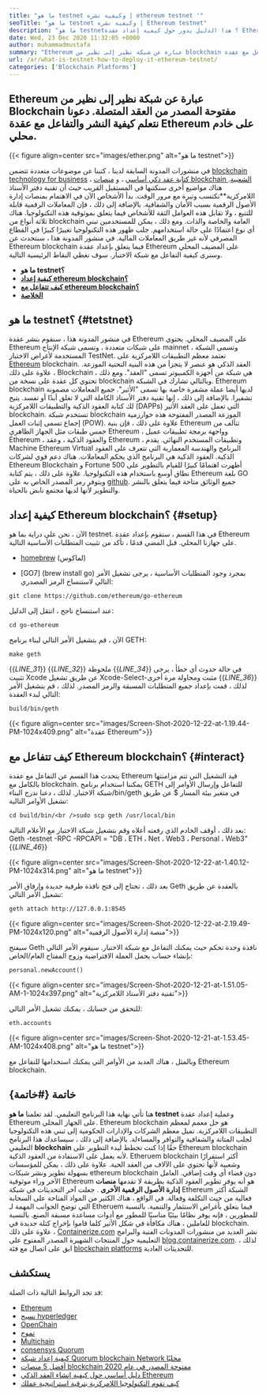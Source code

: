 ```yaml
---
title: "ما هو testnet وكيفية نشره | ethereum testnet '" 
seoTitle: "ما هو testnet وكيفية نشره | Ethereum testnet" 
description: "ما هو testnet؟ هذا الدليل يدور حول كيفية إعداد عقدة Ethereum على المضيف المحلي. blockchain هي شبكة من العقد التي تحافظ على تاريخ جميع المعاملات." 
date: Wed, 23 Dec 2020 11:32:05 +0000
author: muhammadmustafa
summary: "Ethereum عبارة عن شبكة نظير إلى نظير من blockchain مفتوحة المصدر من العقد المتصلة. دعونا نتعلم كيفية النشر والتفاعل مع عقدة Ethereum على خادم محلي." 
url: /ar/what-is-testnet-how-to-deploy-it-ethereum-testnet/
categories: ['Blockchain Platforms']
---
```


## Ethereum عبارة عن شبكة نظير إلى نظير من Blockchain مفتوحة المصدر من العقد المتصلة. دعونا نتعلم كيفية النشر والتفاعل مع عقدة Ethereum على خادم محلي.

{{< figure align=center src="images/ether.png" alt="ما هو testnet">}}

في منشورات المدونة السابقة لدينا ، كتبنا عن موضوعات متعددة تتضمن [blockchain technology for business][1] ، [كتابة عقد ذكي أساسي][2] ، و [منصات blockchain الشعبية][3]. هناك مواضيع أخرى سنكتبها في المستقبل القريب حيث أن تقنية دفتر الأستاذ اللامركزية**تكتسب وتيرة مع مرور الوقت. بدأ الأشخاص الآن في الاهتمام بمنصات إدارة الأصول الرقمية بسبب الأمان والشفافية. بالإضافة إلى ذلك ، فإن المعاملات الرقمية قابلة للتتبع ، ولا تقابل هذه العوامل الثقة للأشخاص فيما يتعلق بموثوقية هذه التكنولوجيا. هناك ثلاثة أنواع من blockchain العامة والخاصة والذات. ومع ذلك ، يمكن للمستخدمين تبني أي نوع اعتمادًا على حالة استخدامهم.
جلب ظهور هذه التكنولوجيا تغييرًا كبيرًا في القطاع المصرفي لأنه غير طريق المعاملات المالية. في منشور المدونة هذا ، سنتحدث عن Ethereum blockchain فيما يتعلق بإعداد عقدة Ethereum على المضيف المحلي وسنرى كيفية التفاعل مع شبكة الاختبار. سوف نغطي النقاط الرئيسية التالية.
*  **ما هو testnet؟**  
*  **[كيفية إعداد ethereum blockchain؟][4]**  
*  **[كيف تتفاعل مع ethereum blockchain؟][5]**  
*  **[الخلاصة][6]**  

## ما هو testnet؟ {#tetstnet}

في منشور المدونة هذا ، سنقوم بنشر عقدة Ethereum على المضيف المحلي. يحتوي Ethereum على شبكات متعددة ، وتسمى شبكة الإنتاج mainnet ، وتسمى الشبكة المستخدمة لأغراض الاختبار TestNet. تعتمد معظم التطبيقات اللامركزية على [Ethereum][7] blockchain. العقد الذكي هو عنصر لا يتجزأ من هذه البنية التحتية الموزعة. علاوة على ذلك ، Blockchain هي شبكة من أجهزة الكمبيوتر تسمى "العقد". ومع ذلك ، تحتوي كل عقدة على نسخة من blockchain وبالتالي تشارك في الشبكة. Ethereum blockchain لديها أيضا عملة مشفرة خاصة بها تسمى "الأثير". جميع المعاملات مضمونة تشفيرا. بالإضافة إلى ذلك ، إنها تقنية دفتر الأستاذ الكاملة التي لا تغلق أبدًا أو تفسد. يتيح لك كتابة العقود الذكية والتطبيقات اللامركزية (DAPPs) التي تعمل على العقد الأثير blockchain.
تستخدم شبكة blockchain الموزعة المصدر المفتوحة هذه خوارزمية إجماع تسمى إثبات العمل (POW). علاوة على ذلك ، فإن بنية Ethereum تتألف من خمس طبقات مثل الجهاز الظاهري Ethereum ، وواجهة برمجة تطبيقات عميل Ethereum ، والعقود الذكية ، وعقد Ethereum ، وتطبيقات المستخدم النهائي. يقدم Machine Ethereum Virtual البرنامج والهندسة المعمارية التي تتعرف على العقود الذكية. العقود الذكية هي البرنامج الذي يحكم المعاملات. هناك دعم قوي لشركات Ethereum Blockchain و Fortune 500 أظهرت اهتمامًا كبيرًا للقيام بالتطوير على نطاق أوسع باستخدام هذه التكنولوجيا. علاوة على ذلك ، يتم كتابة Ethereum بلغة GO ويتوفر رمز المصدر الخاص به على [github][8]. جميع الوثائق متاحة فيما يتعلق بالنشر والتطوير لأنها لديها مجتمع نابض بالحياة.

## كيفية إعداد Ethereum blockchain؟ {#setup}

الآن ، نحن على دراية بما هو testnet. في هذا القسم ، سنقوم بإعداد عقدة Ethereum على جهازنا المحلي. قبل المضي قدمًا ، تأكد من تثبيت المتطلبات الأساسية التالية.
  * [homebrew][9] (لماكوس)

  * [GO7] (brew install go)
بمجرد وجود المتطلبات الأساسية ، يرجى تشغيل الأمر التالي لاستنساخ الرمز المصدري:
```
git clone https://github.com/ethereum/go-ethereum
```
عند استنساخ ناجح ، انتقل إلى الدليل:
```
cd go-ethereum
```
الآن ، قم بتشغيل الأمر التالي لبناء برنامج GETH:
```
make geth
```
{{_LINE_31_}}
{{_LINE_32_}}
    ملحوظة
{{_LINE_34_}}
  في حالة حدوث أي خطأ ، يرجى تثبيت Xcode عن طريق تشغيل Xcode-Select-مثبت ومحاولة مرة أخرى
{{_LINE_36_}}
لذلك ، قمت بإعداد جميع المتطلبات المسبقة والرمز المصدر. لذلك ، قم بتشغيل الأمر التالي لبدء العقدة:
```
build/bin/geth
```

{{< figure align=center src="images/Screen-Shot-2020-12-22-at-1.19.44-PM-1024x409.png" alt="عقدة Ethereum">}}


## كيف تتفاعل مع Ethereum blockchain؟ {#interact}

يتحدث هذا القسم عن التفاعل مع عقدة Ethereum قيد التشغيل التي تتم مزامنتها بالكامل مع blockchain. يمكننا استخدام برنامج GETH للتفاعل وإرسال الأوامر إلى شبكة الاختبار.
لذلك ، دعنا ندرج البناء/bin/geth في متغير بيئة المسار $ عن طريق تشغيل الأوامر التالية:
```
cd build/bin/<br />sudo scp geth /usr/local/bin
```
بعد ذلك ، أوقف الخادم الذي رفعته أعلاه وقم بتشغيل شبكة الاختبار مع الأعلام التالية:
Geth -testnet -RPC -RPCAPI = "DB ، ETH ، Net ، Web3 ، Personal ، Web3"
{{_LINE_46_}}

{{< figure align=center src="images/Screen-Shot-2020-12-22-at-1.40.12-PM-1024x314.png" alt="ما هو testnet">}}

بعد ذلك ، تحتاج إلى فتح نافذة طرفية جديدة وإرفاق الأمر Geth بالعقدة عن طريق تشغيل الأمر التالي:
```
geth attach http://127.0.0.1:8545
```

{{< figure align=center src="images/Screen-Shot-2020-12-22-at-2.19.49-PM-1024x120.png" alt="منصة إدارة الأصول الرقمية">}}

سيفتح Geth نافذة وحدة تحكم حيث يمكنك التفاعل مع شبكة الاختبار. سيقوم الأمر التالي بإنشاء حساب يحمل العملة الافتراضية وزوج المفتاح العام/الخاص:
```
personal.newAccount()
```

{{< figure align=center src="images/Screen-Shot-2020-12-21-at-1.51.05-AM-1-1024x397.png" alt="تقنية دفتر الأستاذ اللامركزية">}}

للتحقق من حسابك ، يمكنك تشغيل الأمر التالي:
```
eth.accounts
```

{{< figure align=center src="images/Screen-Shot-2020-12-21-at-1.53.45-AM-1024x408.png" alt="ما هو testnet">}}

وبالمثل ، هناك العديد من الأوامر التي يمكنك استخدامها للتفاعل مع Ethereum blockchain.

## خاتمة {#خاتمة}

هنا تأتي نهاية هذا البرنامج التعليمي. لقد تعلمنا  **ما هو testnet** وعملية إعداد عقدة Ethereum على الجهاز المحلي. Ethereum blockchain هو حل معمم لمعظم التطبيقات اللامركزية. تميل معظم الشركات والإدارات الحكومية إلى تبني هذه التكنولوجيا لجلب المتانة والشفافية والتوافر والمساءلة. بالإضافة إلى ذلك ، سيساعدك هذا البرنامج التعليمي  **blockchain**  حقًا إذا كنت تخطط لبدء التطوير على Ethereum blockchain لأنه يعمل على الاستفادة من العقود الذكية. Etheruem blockchain أكثر استقرارًا وشعبية لأنها تحتوي على الآلاف من العقد الحية. علاوة على ذلك ، يمكن للمؤسسات بسهولة تطوير ونشر شبكات ethereum blockchain دون قضاء أي وقت إضافي. العامل الآخر وراء موثوقية Ethereum هو أنه يوفر تطوير العقود الذكية بطريقة لا تقدمها **منصات إدارة الأصول الرقمية الأخرى**  .
جعلت آخر التحديثات في شبكة Ethereum الشبكة أكثر فعالية من حيث التكلفة وفعالة. في الواقع ، هناك الكثير من المواد المتاحة على السحابة التي توضح الجوانب المهمة لـ Etheruem فيما يتعلق بأغراض الاستثمار والتنمية. بالنسبة للمطورين ، فإنه يوفر نظامًا بيئيًا مناسبًا للمطور مع أدوات مساعدة مسبقة الصنع. بالنسبة للعاملين ، هناك مكافأة في شكل الأثير كلما قاموا بإخراج كتلة جديدة في blockchain. علاوة على ذلك ، [Containerize.com][10] نشر العديد من منشورات المدونات الفنية والبرامج التعليمية حول المنتجات الشهيرة المصدر المفتوح على [blog.containerize.com][11]. لذلك ، ابق على اتصال مع فئة [blockchain platforms][12] للتحديثات العادية.

## يستكشف
قد تجد الروابط التالية ذات الصلة:
  * [Ethereum][7]
  * [نسيج hyperledger][13]
  * [OpenChain][14]
  * [تموج][15]
  * [Multichain][16]
  * [consensys Quorum][17]
  * [كيفية إعداد شبكة Quorum blockchain Network محليًا][18]
  * [أفضل 5 منصات blockchain مفتوحة المصدر في عام 2020][3]
  * [دليل أساسي حول كيفية إنشاء العقد الذكي Ethereum][2]
  * [كيف تقوم التكنولوجيا اللامركزية بترقية استراتيجية عملك][19]



 [1]: https://blog.containerize.com/2020/11/27/how-blockchain-technology-can-upgrade-your-business-strategy/
 [2]: https://blog.containerize.com/
 [3]: https://blog.containerize.com/blockchain-platforms/top-5-open-source-blockchain-platforms-in-2020/
 [4]: #setup
 [5]: #interact
 [6]: #Conclusion
 [7]: https://products.containerize.com/blockchain-platforms/ethereum
 [8]: https://github.com/ethereum/go-ethereum
 [9]: https://brew.sh/
 [10]: https://www.containerize.com/
 [11]: https://blog.containerize.com/
 [12]: https://products.containerize.com/blockchain-platforms/
 [13]: https://products.containerize.com/blockchain-platforms/hyperledger-fabric
 [14]: https://products.containerize.com/blockchain-platforms/openchain
 [15]: https://products.containerize.com/blockchain-platforms/ripple
 [16]: https://products.containerize.com/blockchain-platforms/multichain
 [17]: https://products.containerize.com/blockchain-platforms/consensys-quorum
 [18]: https://blog.containerize.com/blockchain-platforms/how-to-setup-consensys-quorum-blockchain-network-locally/
 [19]: https://blog.containerize.com/2020/11/27/how-decentralized-technology-upgrades-your-business-strategy/
